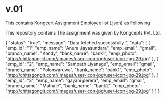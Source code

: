# v.01
This contains Kongcert Assignment
Employee list (.json) as Following

This repository contains The assignment was given by Kongcepts Pvt. Ltd.

{
  "status": "true",
  "message": "Data fetched successfully!",
  "data": [
    {
      "emp_id": "1",
      "emp_name": "Anura Jayasundara",
      "emp_email": "gmail",
      "branch_name": "Kandy",
      "bank_name": "bank1",
      "emp_photo": "http://chittagongit.com//images/user-icon-jpg/user-icon-jpg-29.jpg"
    },
    {
      "emp_id": "2",
      "emp_name": "Sampath Liyanage",
      "emp_email": "gmail",
      "branch_name": "Polonwaruwa",
      "bank_name": "bank1",
      "emp_photo": "http://chittagongit.com//images/user-icon-jpg/user-icon-jpg-29.jpg"
    },
    {
      "emp_id": "3",
      "emp_name": "gayani perera",
      "emp_email": "gmail",
      "branch_name": "Mathale",
      "bank_name": "bank2",
      "emp_photo": "http://chittagongit.com//images/user-icon-jpg/user-icon-jpg-29.jpg"
    }
  ]
}
